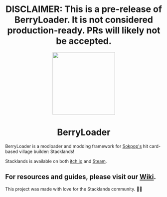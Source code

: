 <div align="center">
    <h1 align="center">DISCLAIMER: This is a pre-release of BerryLoader. It is not considered production-ready. PRs will likely not be accepted.</h1>
</div>

<div align="center">
	<img src="docs/img/berryloader.png" width=200em height=200em>
	<h1 align="center">BerryLoader</h1>
</div>

BerryLoader is a modloader and modding framework for [Sokpop's](https://sokpop.co/) hit card-based village builder: Stacklands!

Stacklands is available on both [itch.io](https://sokpop.itch.io/stacklands) and [Steam](https://store.steampowered.com/app/1948280/Stacklands/).

## For resources and guides, please visit our [Wiki](https://github.com/BerryLoader/BerryLoader/wiki).

This project was made with love for the Stacklands community. 💖💜
